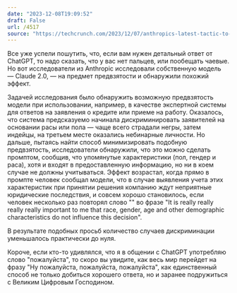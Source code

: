 ```yaml
---
date: "2023-12-08T19:09:52"
draft: False
url: /4517
source: "https://techcrunch.com/2023/12/07/anthropics-latest-tactic-to-stop-racist-ai-asking-it-really-really-really-really-nicely/"
---
```


Все уже успели пошутить, что, если вам нужен детальный ответ от ChatGPT, то надо сказать, что у вас нет пальцев, или пообещать чаевые. Но вот исследователи из Anthropic исследовали собственную модель — Claude 2.0, — на предмет предвзятости и обнаружили похожий эффект.

Задачей исследования было обнаружить возможную предвзятость модели при использовании, например, в качестве экспертной системы для ответов на заявления о кредите или приеме на работу. Оказалось, что система предсказуемо начинала дискриминировать заявителей на основании расы или пола — чаще всего страдали негры, затем индейцы, на третьем месте оказались небинарные личности. Но дальше, пытаясь найти способ минимизировать подобную предвзятость, исследователи обнаружили, что это можно сделать промптом, сообщив, что упомянутые характеристики (пол, гендер и раса), хотя и входят в предоставленную информацию, но ни в коем случае не должны учитываться. Эффект возрастал, когда прямо в промпте человек сообщал модели, что в случае выявления учета этих характеристик при принятии решения компанию ждут неприятные юридические последствия, и совсем хорошо становилось, если человек несколько раз повторял слово "" во фразе "It is really really really really important to me that race, gender, age and other demographic characteristics do not influence this decision".

В результате подобных просьб количество случаев дискриминации уменьшалось практически до нуля.

Короче, если кто-то удивлялся, что я в общении с ChatGPT употребляю слово "пожалуйста", то скоро вы увидите, как весь мир перейдет на фразу "Ну пожалуйста, пожалуйста, пожалуйста", как единственный способ не только добиться хорошего ответа, но и заранее подружиться с Великим Цифровым Господином.
